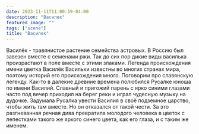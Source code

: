 ```yaml
---
date: 2023-11-11T11:00:59-04:00
description: "Василек"
featured_image: ""
tags: ["scene"]
title: "Василек"
---
```


Василёк - травянистое растение семейства астровых. В Россию был завезен вместе с семенами ржи. 
      Так до сих пор дикие виды василька произрастают в поле вместе с этими злаками.
      Легенда происхождения имени цветка Василёк
      Васильки известны во многих странах мира, поэтому историй его происхождения много. Поговорим про славянскую легенду.
      Как-то в далекие древние времена полюбился Русалке юноша по имени Василий. Славный и пригожий парень с ярко синими глазами 
      часто под вечер приходил на берег реки и играл чудесную музыку на дудочке.
      Задумала Русалка увести Василия в своё подземное царство, чтобы жить там вместе. Но он отказался от такой чести. 
      За это разгневанная речная дива превратила молодого человека в цветок с лепестками такого же яркого синего цвета, 
      как его глаза, и с таким же именем.